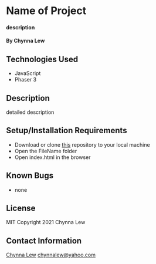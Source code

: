 # Name of Project

#### description

#### By Chynna Lew

## Technologies Used

* JavaScript
* Phaser 3

## Description

detailed description

## Setup/Installation Requirements

* Download or clone [this](https://github.com/chynnalew/FileName) repository to your local machine
* Open the FileName folder 
* Open index.html in the browser

## Known Bugs
* none

## License

MIT Copyright 2021 Chynna Lew

## Contact Information

[Chynna Lew](github.com/chynnalew) <chynnalew@yahoo.com>